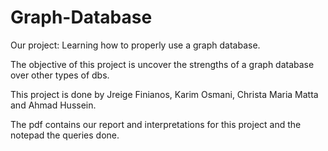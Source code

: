 # Graph-Database

Our project: Learning how to properly use a graph database.

The objective of this project is uncover the strengths of a graph database over other types of dbs.

This project is done by Jreige Finianos, Karim Osmani, Christa Maria Matta and Ahmad Hussein.

The pdf contains our report and interpretations for this project and the notepad the queries done.
